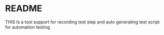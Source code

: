 # README #

THIS Is a tool support for recording test step and auto generating test script for automation testing
